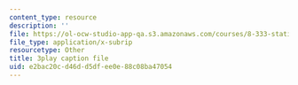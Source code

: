 ```yaml
---
content_type: resource
description: ''
file: https://ol-ocw-studio-app-qa.s3.amazonaws.com/courses/8-333-statistical-mechanics-i-statistical-mechanics-of-particles-fall-2013/e2bac20cd46dd5dfee0e88c08ba47054_FmylhZqFXNk.srt
file_type: application/x-subrip
resourcetype: Other
title: 3play caption file
uid: e2bac20c-d46d-d5df-ee0e-88c08ba47054
---
```


